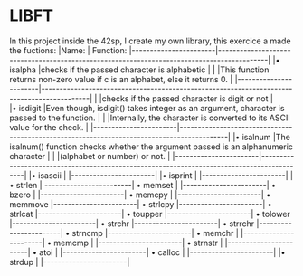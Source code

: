 # LIBFT

In this project inside the 42sp, I create my own library, this exercice a made the fuctions:
|Name:									| Function:
|-----------------------|-------------------------------------------------------------------------------------------|
|• isalpha							|checks if the passed character is alphabetic 															 								|
|												|This function returns non-zero value if c is an alphabet, else it returns 0.								|
|-----------------------|-------------------------------------------------------------------------------------------|
|												|checks if the passed character is digit or not															 								|				
|• isdigit							|Even though, isdigit() takes integer as an argument, character is passed to the function.	|
|												|Internally, the character is converted to its ASCII value for the check.										|
|-----------------------|-------------------------------------------------------------------------------------------|
|• isalnum							|The isalnum() function checks whether the argument passed is an alphanumeric character 		|
|												|(alphabet or number) or not.																																|
|-----------------------|-------------------------------------------------------------------------------------------|
|• isascii							|
|-----------------------|
|• isprint							|
|-----------------------|
|• strlen								|
------------------------|
• memset								|
|-----------------------|
• bzero									|
|-----------------------|
• memcpy								|
|-----------------------|
• memmove
|-----------------------|
• strlcpy
|-----------------------|
• strlcat
|-----------------------|
• toupper
|-----------------------|
• tolower
|-----------------------|
• strchr
|-----------------------|
• strrchr
|-----------------------|
• strncmp
|-----------------------|
• memchr                |
|-----------------------|
• memcmp                |
|-----------------------|
• strnstr               |
|-----------------------|
• atoi                  |
|-----------------------|
• calloc                |
|-----------------------|
|• strdup								|
|-----------------------|
